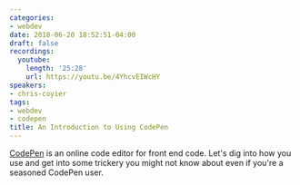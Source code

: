 ```yaml
---
categories:
- webdev
date: 2018-06-20 18:52:51-04:00
draft: false
recordings:
  youtube:
    length: '25:28'
    url: https://youtu.be/4YhcvEIWcHY
speakers:
- chris-coyier
tags:
- webdev
- codepen
title: An Introduction to Using CodePen
---
```



[CodePen](https://codepen.io/) is an online code editor for front end code. Let's dig into how you use and get into some trickery you might not know about even if you're a seasoned CodePen user.
